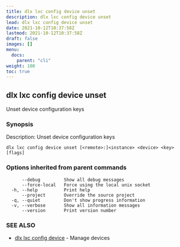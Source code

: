 ```yaml
---
title: dlx lxc config device unset
description: dlx lxc config device unset
lead: dlx lxc config device unset
date: 2021-10-12T10:37:58Z
lastmod: 2021-10-12T10:37:58Z
draft: false
images: []
menu:
  docs:
    parent: "cli"
weight: 100
toc: true
---
```

## dlx lxc config device unset

Unset device configuration keys

### Synopsis

Description:
  Unset device configuration keys



```
dlx lxc config device unset [<remote>:]<instance> <device> <key> [flags]
```

### Options inherited from parent commands

```
      --debug         Show all debug messages
      --force-local   Force using the local unix socket
  -h, --help          Print help
      --project       Override the source project
  -q, --quiet         Don't show progress information
  -v, --verbose       Show all information messages
      --version       Print version number
```

### SEE ALSO

* [dlx lxc config device](/docs/cmd/dlx_lxc_config_device)	 - Manage devices


